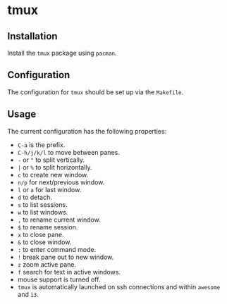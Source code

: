 # tmux

## Installation

Install the `tmux` package using `pacman`.

## Configuration

The configuration for `tmux` should be set up via the `Makefile`.

## Usage

The current configuration has the following properties:

- `C-a` is the prefix.
- `C-h/j/k/l` to move between panes.
- `-` or `"` to split vertically.
- `|` or `%` to split horizontally.
- `c` to create new window.
- `n/p` for next/previous window.
- `l` or `a` for last window.
- `d` to detach.
- `s` to list sessions.
- `w` to list windows.
- `,` to rename current window.
- `$` to rename session.
- `x` to close pane.
- `&` to close window.
- `:` to enter command mode.
- `!` break pane out to new window.
- `z` zoom active pane.
- `f` search for text in active windows.
- mouse support is turned off.
- `tmux` is automatically launched on ssh connections and within `awesome` and `i3`.

